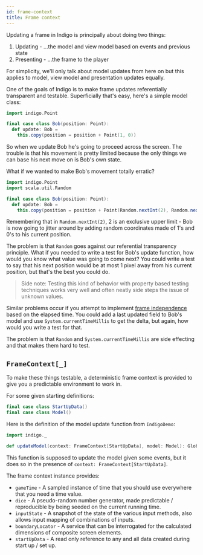 ```yaml
---
id: frame-context
title: Frame context
---
```


Updating a frame in Indigo is principally about doing two things:

1. Updating - ...the model and view model based on events and previous state
2. Presenting - ...the frame to the player

For simplicity, we'll only talk about model updates from here on but this applies to model, view model and presentation updates equally.

One of the goals of Indigo is to make frame updates referentially transparent and testable. Superficially that's easy, here's a simple model class:

```scala
import indigo.Point

final case class Bob(position: Point):
  def update: Bob =
    this.copy(position = position + Point(1, 0))
```

So when we update Bob he's going to proceed across the screen. The trouble is that his movement is pretty limited because the only things we can base his next move on is Bob's own state.

What if we wanted to make Bob's movement totally erratic?

```scala
import indigo.Point
import scala.util.Random

final case class Bob(position: Point):
  def update: Bob =
    this.copy(position = position + Point(Random.nextInt(2), Random.nextInt(2)))
```

Remembering that in `Random.nextInt(2)`, 2 is an exclusive upper limit - Bob is now going to jitter around by adding random coordinates made of 1's and 0's to his current position.

The problem is that `Random` goes against our referential transparency principle. What if you needed to write a test for Bob's update function, how would you know what value was going to come next? You could write a test to say that his next position would be at most 1 pixel away from his current position, but that's the best you could do.

> Side note: Testing this kind of behavior with property based testing techniques works very well and often neatly side steps the issue of unknown values.

Similar problems occur if you attempt to implement [frame independence](/docs/information/glossary#frame-independence) based on the elapsed time. You could add a last updated field to Bob's model and use `System.currentTimeMillis` to get the delta, but again, how would you write a test for that.

The problem is that `Random` and `System.currentTimeMillis` are side effecting and that makes them hard to test.

## `FrameContext[_]`

To make these things testable, a deterministic frame context is provided to give you a predictable environment to work in.

For some given starting definitions:

```scala
final case class StartUpData()
final case class Model()
```

Here is the definition of the model update function from `IndigoDemo`:

```scala
import indigo._

def updateModel(context: FrameContext[StartUpData], model: Model): GlobalEvent => Outcome[Model] = ???
```

This function is supposed to update the model given some events, but it does so in the presence of `context: FrameContext[StartUpData]`.

The frame context instance provides:

- `gameTime` - A sampled instance of time that you should use everywhere that you need a time value.
- `dice` - A pseudo-random number generator, made predictable / reproducible by being seeded on the current running time.
- `inputState` - A snapshot of the state of the various input methods, also allows input mapping of combinations of inputs.
- `boundaryLocator` - A service that can be interrogated for the calculated dimensions of composite screen elements.
- `startUpData` - A read only reference to any and all data created during start up / set up.
